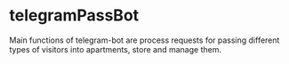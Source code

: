 # telegramPassBot

Main functions of telegram-bot are process requests for passing different types of visitors into apartments, store and manage them.

